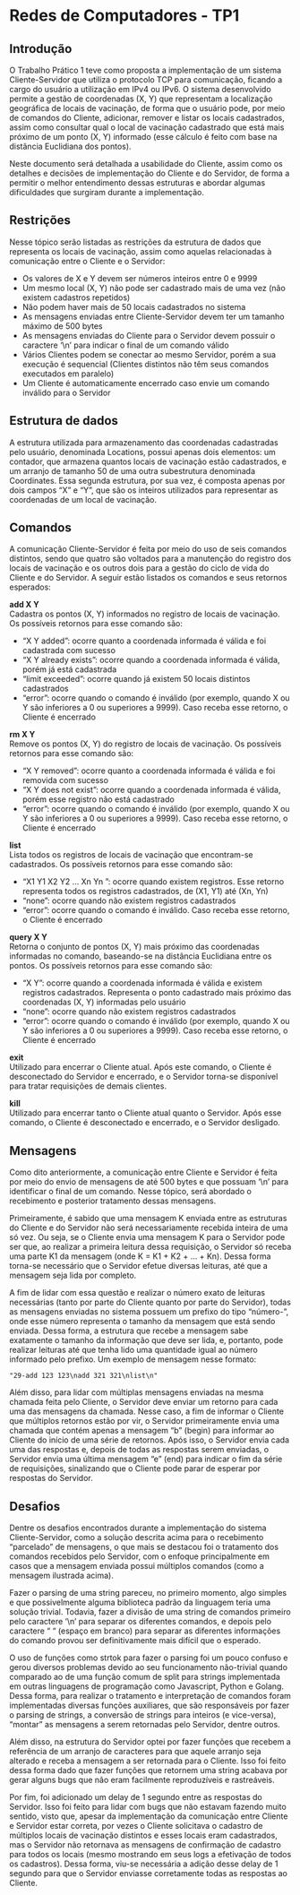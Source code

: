 # Redes de Computadores - TP1

## Introdução
O Trabalho Prático 1 teve como proposta a implementação de um sistema Cliente-Servidor que utiliza o protocolo TCP para comunicação, ficando a cargo do usuário a utilização em IPv4 ou IPv6. O sistema desenvolvido permite a gestão de coordenadas (X, Y) que representam a localização geográfica de locais de vacinação, de forma que o usuário pode, por meio de comandos do Cliente, adicionar, remover e listar os locais cadastrados, assim como consultar qual o local de vacinação cadastrado que está mais próximo de um ponto (X, Y) informado (esse cálculo é feito com base na distância Euclidiana dos pontos).  

Neste documento será detalhada a usabilidade do Cliente, assim como os detalhes e decisões de implementação do Cliente e do Servidor, de forma a permitir o melhor entendimento dessas estruturas e abordar algumas dificuldades que surgiram durante a implementação.

## Restrições
Nesse tópico serão listadas as restrições da estrutura de dados que representa os locais de vacinação, assim como aquelas relacionadas à comunicação entre o Cliente e o Servidor:  
- Os valores de X e Y devem ser números inteiros entre 0 e 9999
- Um mesmo local (X, Y) não pode ser cadastrado mais de uma vez (não existem cadastros repetidos)
- Não podem haver mais de 50 locais cadastrados no sistema
- As mensagens enviadas entre Cliente-Servidor devem ter um tamanho máximo de 500 bytes
- As mensagens enviadas do Cliente para o Servidor devem possuir o caractere ‘\n’ para indicar o final de um comando válido
- Vários Clientes podem se conectar ao mesmo Servidor, porém a sua execução é sequencial (Clientes distintos não têm seus comandos executados em paralelo)
- Um Cliente é automaticamente encerrado caso envie um comando inválido para o Servidor

## Estrutura de dados
A estrutura utilizada para armazenamento das coordenadas cadastradas pelo usuário, denominada Locations, possui apenas dois elementos: um contador, que armazena quantos locais de vacinação estão cadastrados, e um arranjo de tamanho 50 de uma outra subestrutura denominada Coordinates. Essa segunda estrutura, por sua vez, é composta apenas por dois campos “X” e “Y”, que são os inteiros utilizados para representar as coordenadas de um local de vacinação.
                      

## Comandos
A comunicação Cliente-Servidor é feita por meio do uso de seis comandos distintos, sendo que quatro são voltados para a manutenção do registro dos locais de vacinação e os outros dois para a gestão do ciclo de vida do Cliente e do Servidor. A seguir estão listados os comandos e seus retornos esperados:

**add X Y**  
Cadastra os pontos (X, Y) informados no registro de locais de vacinação. Os possíveis retornos para esse comando são:  
- “X Y added”: ocorre quanto a coordenada informada é válida e foi cadastrada com sucesso
- “X Y already exists”: ocorre quando a coordenada informada é válida, porém já está cadastrada
- “limit exceeded”: ocorre quando já existem 50 locais distintos cadastrados
- “error”: ocorre quando o comando é inválido (por exemplo, quando X ou Y são inferiores a 0 ou superiores a 9999). Caso receba esse retorno, o Cliente é encerrado  

**rm X Y**  
Remove os pontos (X, Y) do registro de locais de vacinação. Os possíveis retornos para esse comando são:  
- “X Y removed”: ocorre quanto a coordenada informada é válida e foi removida com sucesso
- “X Y does not exist”: ocorre quando a coordenada informada é válida, porém esse registro não está cadastrado
- “error”: ocorre quando o comando é inválido (por exemplo, quando X ou Y são inferiores a 0 ou superiores a 9999). Caso receba esse retorno, o Cliente é encerrado  

**list**  
Lista todos os registros de locais de vacinação que encontram-se cadastrados. Os possíveis retornos para esse comando são:  
- “X1 Y1 X2 Y2 … Xn Yn ”: ocorre quando existem registros. Esse retorno representa todos os registros cadastrados, de (X1, Y1) até (Xn, Yn)
- “none”: ocorre quando não existem registros cadastrados
- “error”: ocorre quando o comando é inválido. Caso receba esse retorno, o Cliente é encerrado  

**query X Y**  
Retorna o conjunto de pontos (X, Y) mais próximo das coordenadas informadas no comando, baseando-se na distância Euclidiana entre os pontos. Os possíveis retornos para esse comando são:
- “X Y”: ocorre quando a coordenada informada é válida e existem registros cadastrados. Representa o ponto cadastrado mais próximo das coordenadas (X, Y) informadas pelo usuário
- “none”: ocorre quando não existem registros cadastrados
- “error”: ocorre quando o comando é inválido (por exemplo, quando X ou Y são inferiores a 0 ou superiores a 9999). Caso receba esse retorno, o Cliente é encerrado  

**exit**  
Utilizado para encerrar o Cliente atual. Após este comando, o Cliente é desconectado do Servidor e encerrado, e o Servidor torna-se disponível para tratar requisições de demais clientes.  

**kill**  
Utilizado para encerrar tanto o Cliente atual quanto o Servidor. Após esse comando, o Cliente é desconectado e encerrado, e o Servidor desligado.  

## Mensagens
Como dito anteriormente, a comunicação entre Cliente e Servidor é feita por meio do envio de mensagens de até 500 bytes e que possuam ‘\n’ para identificar o final de um comando. Nesse tópico, será abordado o recebimento e posterior tratamento dessas mensagens.

Primeiramente, é sabido que uma mensagem K enviada entre as estruturas do Cliente e do Servidor não será necessariamente recebida inteira de uma só vez. Ou seja, se o Cliente envia uma mensagem K para o Servidor pode ser que, ao realizar a primeira leitura dessa requisição, o Servidor só receba uma parte K1 da mensagem (onde K = K1 + K2 + … + Kn). Dessa forma torna-se necessário que o Servidor efetue diversas leituras, até que a mensagem seja lida por completo.

A fim de lidar com essa questão e realizar o número exato de leituras necessárias (tanto por parte do Cliente quanto por parte do Servidor), todas as mensagens enviadas no sistema possuem um prefixo do tipo “número-”, onde esse número representa o tamanho da mensagem que está sendo enviada. Dessa forma, a estrutura que recebe a mensagem sabe exatamente o tamanho da informação que deve ser lida, e, portanto, pode realizar leituras até que tenha lido uma quantidade igual ao número informado pelo prefixo. Um exemplo de mensagem nesse formato:  

`"29-add 123 123\nadd 321 321\nlist\n"`  

Além disso, para lidar com múltiplas mensagens enviadas na mesma chamada feita pelo Cliente, o Servidor deve enviar um retorno para cada uma das mensagens da chamada. Nesse caso, a fim de informar o Cliente que múltiplos retornos estão por vir, o Servidor primeiramente envia uma chamada que contém apenas a mensagem “b” (begin) para informar ao Cliente do início de uma série de retornos. Após isso, o Servidor envia cada uma das respostas e, depois de todas as respostas serem enviadas, o Servidor envia uma última mensagem “e” (end) para indicar o fim da série de requisições, sinalizando que o Cliente pode parar de esperar por respostas do Servidor.  

## Desafios
Dentre os desafios encontrados durante a implementação do sistema Cliente-Servidor, como a solução descrita acima para o recebimento “parcelado” de mensagens, o que mais se destacou foi o tratamento dos comandos recebidos pelo Servidor, com o enfoque principalmente em casos que a mensagem enviada possui múltiplos comandos (como a mensagem ilustrada acima).

Fazer o parsing de uma string pareceu, no primeiro momento, algo simples e que possivelmente alguma biblioteca padrão da linguagem teria uma solução trivial. Todavia, fazer a divisão de uma string de comandos primeiro pelo caractere ‘\n’ para separar os diferentes comandos, e depois pelo caractere “ “ (espaço em branco) para separar as diferentes informações do comando provou ser definitivamente mais difícil que o esperado.

O uso de funções como strtok para fazer o parsing foi um pouco confuso e gerou diversos problemas devido ao seu funcionamento não-trivial quando comparado ao de uma função comum de split para strings implementada em outras linguagens de programação como Javascript, Python e Golang. Dessa forma, para realizar o tratamento e interpretação de comandos foram implementadas diversas funções auxiliares, que são responsáveis por fazer o parsing de strings, a conversão de strings para inteiros (e vice-versa),  “montar” as mensagens a serem retornadas pelo Servidor, dentre outros.

Além disso, na estrutura do Servidor optei por fazer funções que recebem a referência de um arranjo de caracteres para que aquele arranjo seja alterado e receba a mensagem a ser retornada para o Cliente. Isso foi feito dessa forma dado que fazer funções que retornem uma string acabava por gerar alguns bugs que não eram facilmente reproduzíveis e rastreáveis.

Por fim, foi adicionado um delay de 1 segundo entre as respostas do Servidor. Isso foi feito para lidar com bugs que não estavam fazendo muito sentido, visto que, apesar da implementação da comunicação entre Cliente e Servidor estar correta, por vezes o Cliente solicitava o cadastro de múltiplos locais de vacinação distintos e esses locais eram cadastrados, mas o Servidor não retornava as mensagens de confirmação de cadastro para todos os locais (mesmo mostrando em seus logs a efetivação de todos os cadastros). Dessa forma, viu-se necessária a adição desse delay de 1 segundo para que o Servidor enviasse corretamente todas as respostas ao Cliente. 

